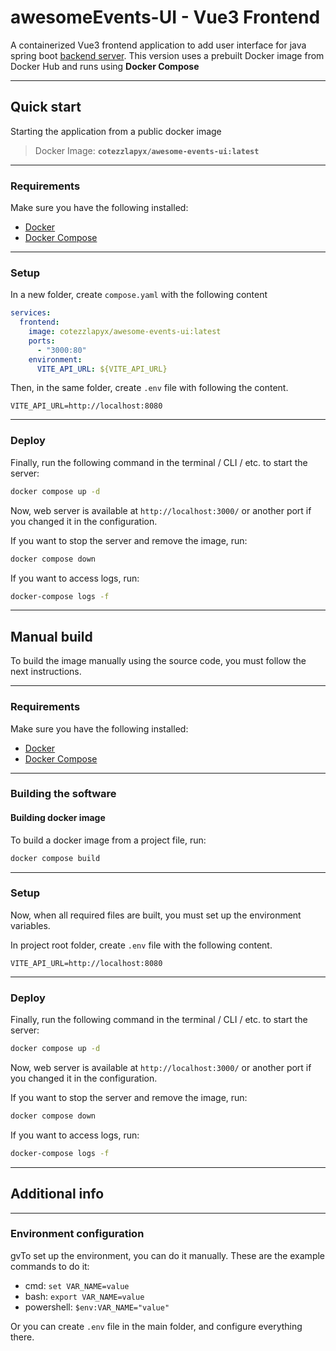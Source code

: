 # awesomeEvents-UI - Vue3 Frontend

A containerized Vue3 frontend application to add user interface for java spring boot [backend server](https://github.com/Plus-Ultra-Consulting/awesomeEvents). This version uses a prebuilt Docker image from Docker Hub and runs using **Docker Compose**

--- 

## Quick start

Starting the application from a public docker image

> Docker Image:
> **`cotezzlapyx/awesome-events-ui:latest`**

---

### Requirements

Make sure you have the following installed:
- [Docker](https://docks.docker.com/get-docker/)
- [Docker Compose](https://docs.docker.com/compose/)

---

### Setup

In a new folder, create `compose.yaml` with the following content

```yaml
services:
  frontend:
    image: cotezzlapyx/awesome-events-ui:latest
    ports:
      - "3000:80"
    environment:
      VITE_API_URL: ${VITE_API_URL}
```

Then, in the same folder, create `.env` file with following the content.

```dotenv
VITE_API_URL=http://localhost:8080
```

---

### Deploy

Finally, run the following command in the terminal / CLI / etc. to start the server:

```bash
docker compose up -d
```

Now, web server is available at `http://localhost:3000/` or another port if you changed it in the configuration.

If you want to stop the server and remove the image, run:

```bash
docker compose down
```

If you want to access logs, run:

```bash
docker-compose logs -f
```

---

## Manual build

To build the image manually using the source code, you must follow the next instructions.

---

### Requirements

Make sure you have the following installed:
- [Docker](https://docks.docker.com/get-docker/)
- [Docker Compose](https://docs.docker.com/compose/)

---

### Building the software

#### Building docker image

To build a docker image from a project file, run:

```bash
docker compose build
```

---


###  Setup

Now, when all required files are built, you must set up the environment variables.

In project root folder, create `.env` file with the following content.

```dotenv
VITE_API_URL=http://localhost:8080
```

---

### Deploy

Finally, run the following command in the terminal / CLI / etc. to start the server:

```bash
docker compose up -d
```

Now, web server is available at `http://localhost:3000/` or another port if you changed it in the configuration.

If you want to stop the server and remove the image, run:

```bash
docker compose down
```

If you want to access logs, run:

```bash
docker-compose logs -f
```

---

## Additional info

---

### Environment configuration

gvTo set up the environment, you can do it manually.
These are the example commands to do it:
- cmd: `set VAR_NAME=value`
- bash: `export VAR_NAME=value`
- powershell: `$env:VAR_NAME="value"`

Or you can create `.env` file in the main folder,
and configure everything there.
